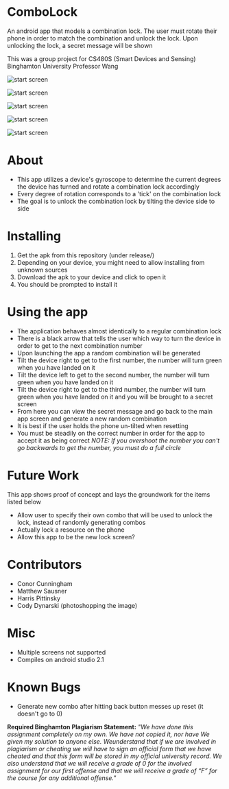 # ComboLock
An android app that models a combination lock. The user must rotate their phone in order to match the combination and unlock the lock. Upon unlocking the lock, a secret message will be shown

This was a group project for CS480S (Smart Devices and Sensing)
Binghamton University
Professor Wang


![start screen](demo_images/1.png)

![start screen](demo_images/2.png)

![start screen](demo_images/3.png)

![start screen](demo_images/4.png)

![start screen](demo_images/5.png)

# About
* This app utilizes a device's gyroscope to determine the current degrees the device has turned and rotate a combination lock accordingly
* Every degree of rotation corresponds to a 'tick' on the combination lock
* The goal is to unlock the combination lock by tilting the device side to side


# Installing
1. Get the apk from this repository (under release/)
2. Depending on your device, you  might need to allow installing from unknown sources
3. Download the apk to your device and click to open it
4. You should be prompted to install it


# Using the app
* The application behaves almost identically to a regular combination lock
* There is a black arrow that tells the user which way to turn the device in order to get to the next combination number
* Upon launching the app a random combination will be generated
* Tilt the device right to get to the first number, the number will turn green when you have landed on it
* Tilt the device left to get to the second number, the number will turn green when you have landed on it
* Tilt the device right to get to the third number, the number will turn green when you have landed on it and you will be brought to a secret screen
* From here you can view the secret message and go back to the main app screen and generate a new random combination
* It is best if the user holds the phone un-tilted when resetting
* You must be steadily on the correct number in order for the app to accept it as being correct
*NOTE: If you overshoot the number you can't go backwards to get the number, you must do a full circle*


# Future Work
This app shows proof of concept and lays the groundwork for the items listed below

* Allow user to specify their own combo that will be used to unlock the lock, instead of randomly generating combos
* Actually lock a resource on the phone
* Allow this app to be the new lock screen?

# Contributors
* Conor Cunningham
* Matthew Sausner
* Harris Pittinsky
* Cody Dynarski (photoshopping the image)


# Misc
* Multiple screens not supported
* Compiles on android studio 2.1


# Known Bugs
* Generate new combo after hitting back button messes up reset (it doesn't go to 0)

**Required Binghamton Plagiarism Statement:**
*"We have done this assignment completely on my own. We have not copied it, nor have We given my solution to anyone else. Weunderstand that if we are involved in plagiarism or cheating we will have to sign an official form that we have cheated and that this form will be stored in my official university record. We also understand that we will receive a grade of 0 for the involved assignment for our first offense and that we will receive a grade of “F” for the course for any additional offense."*
